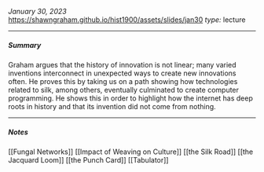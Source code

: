 *January 30, 2023*
https://shawngraham.github.io/hist1900/assets/slides/jan30
*type:* lecture

---

##### Summary
Graham argues that the history of innovation is not linear; many varied inventions interconnect in unexpected ways to create new innovations often. He proves this by taking us on a path showing how technologies related to silk, among others, eventually culminated to create computer programming. He shows this in order to highlight how the internet has deep roots in history and that its invention did not come from nothing.

---

##### Notes
[[Fungal Networks]]
[[Impact of Weaving on Culture]]
[[the Silk Road]]
[[the Jacquard Loom]]
[[the Punch Card]]
[[Tabulator]]